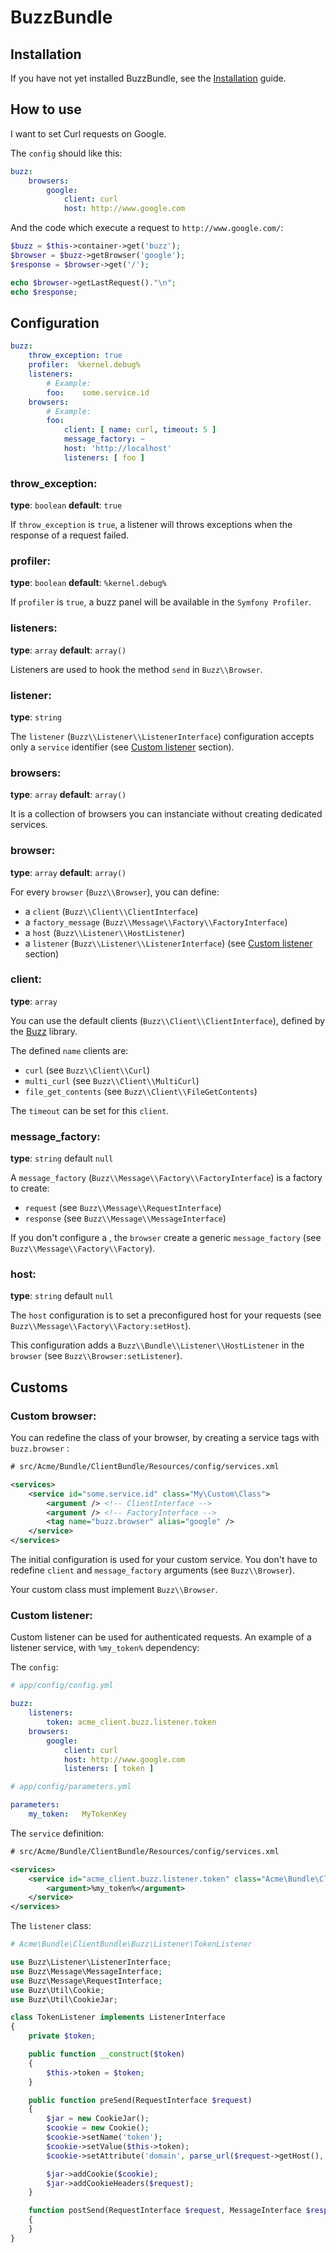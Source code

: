 # BuzzBundle

## Installation

If you have not yet installed BuzzBundle, see the [Installation](installation.md) guide.

## How to use

I want to set Curl requests on Google.

The `config` should like this:

``` yaml
buzz:
    browsers:
        google:
            client: curl
            host: http://www.google.com
```

And the code which execute a request to `http://www.google.com/`:

``` php
$buzz = $this->container->get('buzz');
$browser = $buzz->getBrowser('google');
$response = $browser->get('/');

echo $browser->getLastRequest()."\n";
echo $response;
```

## Configuration

``` yaml
buzz:
    throw_exception: true
    profiler:  %kernel.debug%
    listeners:
        # Example:
        foo:    some.service.id
    browsers:
        # Example:
        foo:
            client: [ name: curl, timeout: 5 ]
            message_factory: ~
            host: 'http://localhost'
            listeners: [ foo ]
```

### throw_exception:

**type**: `boolean` **default**: `true`

If `throw_exception` is `true`, a listener will throws exceptions when the response of a request failed.

### profiler:

**type**: `boolean` **default**: `%kernel.debug%`

If `profiler` is `true`, a buzz panel will be available in the ``Symfony Profiler``.

### listeners:

**type**: ``array`` **default**: ``array()``

Listeners are used to hook the method ``send`` in `Buzz\\Browser`.

### listener:

**type**: ``string``

The ``listener`` (`Buzz\\Listener\\ListenerInterface`) configuration
accepts only a `service` identifier (see [Custom listener](#custom-listener) section).

### browsers:

**type**: `array` **default**: `array()`

It is a collection of browsers you can instanciate without creating dedicated services.

### browser:

**type**: `array` **default**: `array()`

For every `browser` (`Buzz\\Browser`), you can define:

- a `client` (`Buzz\\Client\\ClientInterface`)
- a `factory_message` (`Buzz\\Message\\Factory\\FactoryInterface`)
- a `host` (`Buzz\\Listener\\HostListener`)
- a `listener` (`Buzz\\Listener\\ListenerInterface`) (see [Custom listener](#custom-listener) section)


### client:

**type**: `array`

You can use the default clients (`Buzz\\Client\\ClientInterface`),
defined by
the [Buzz](https://github.com/kriswallsmith/Buzz) library.

The defined `name` clients are:

- `curl` (see `Buzz\\Client\\Curl`)
- `multi_curl` (see `Buzz\\Client\\MultiCurl`)
- `file_get_contents` (see `Buzz\\Client\\FileGetContents`)

The `timeout` can be set for this `client`.


### message_factory:

**type**: `string` default `null`

A `message_factory` (`Buzz\\Message\\Factory\\FactoryInterface`) is a factory to create:

- `request` (see `Buzz\\Message\\RequestInterface`)
- `response` (see `Buzz\\Message\\MessageInterface`)

If you don't configure a ,
the `browser` create a generic `message_factory` (see `Buzz\\Message\\Factory\\Factory`).


### host:

**type**: `string` default `null`

The `host` configuration is to set a preconfigured host for your requests
(see `Buzz\\Message\\Factory\\Factory:setHost`).

This configuration adds a `Buzz\\Bundle\\Listener\\HostListener`
in the `browser` (see `Buzz\\Browser:setListener`).


## Customs

### Custom browser:

You can redefine the class of your browser, by creating a service tags with
`buzz.browser` :

``` xml
# src/Acme/Bundle/ClientBundle/Resources/config/services.xml

<services>
    <service id="some.service.id" class="My\Custom\Class">
        <argument /> <!-- ClientInterface -->
        <argument /> <!-- FactoryInterface -->
        <tag name="buzz.browser" alias="google" />
    </service>
</services>
```

The initial configuration is used for your custom service. You don't have to
redefine `client` and `message_factory` arguments
(see `Buzz\\Browser`).

Your custom class must implement `Buzz\\Browser`.

### Custom listener:

Custom listener can be used for authenticated requests.
An example of a listener service, with `%my_token%` dependency:

The `config`:

``` yaml
# app/config/config.yml

buzz:
    listeners:
        token: acme_client.buzz.listener.token
    browsers:
        google:
            client: curl
            host: http://www.google.com
            listeners: [ token ]
```

``` yaml
# app/config/parameters.yml

parameters:
    my_token:   MyTokenKey
```

The `service` definition:

``` xml
# src/Acme/Bundle/ClientBundle/Resources/config/services.xml

<services>
    <service id="acme_client.buzz.listener.token" class="Acme\Bundle\ClientBundle\Buzz\Listener\TokenListener">
        <argument>%my_token%</argument>
    </service>
</services>
```

The `listener` class:

``` php
# Acme\Bundle\ClientBundle\Buzz\Listener\TokenListener

use Buzz\Listener\ListenerInterface;
use Buzz\Message\MessageInterface;
use Buzz\Message\RequestInterface;
use Buzz\Util\Cookie;
use Buzz\Util\CookieJar;

class TokenListener implements ListenerInterface
{
    private $token;

    public function __construct($token)
    {
        $this->token = $token;
    }

    public function preSend(RequestInterface $request)
    {
        $jar = new CookieJar();
        $cookie = new Cookie();
        $cookie->setName('token');
        $cookie->setValue($this->token);
        $cookie->setAttribute('domain', parse_url($request->getHost(), PHP_URL_HOST));

        $jar->addCookie($cookie);
        $jar->addCookieHeaders($request);
    }

    function postSend(RequestInterface $request, MessageInterface $response)
    {
    }
}
```
